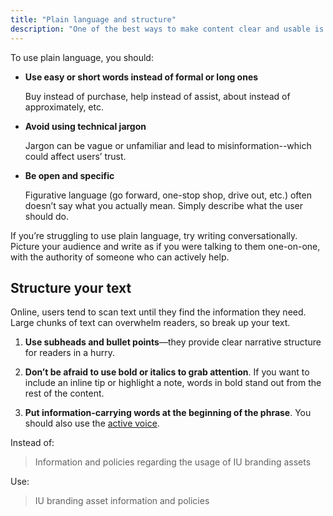 ```yaml
---
title: "Plain language and structure"
description: "One of the best ways to make content clear and usable is to use plain language. When we use words people understand, our content is more findable, accessible, and inclusive."
---
```

To use plain language, you should:

* **Use easy or short words instead of formal or long ones**

    Buy instead of purchase, help instead of assist, about instead of approximately, etc.

* **Avoid using technical jargon**

    Jargon can be vague or unfamiliar and lead to misinformation--which could affect users’ trust.

* **Be open and specific**

    Figurative language (go forward, one-stop shop, drive out, etc.) often doesn’t say what you actually mean. Simply describe what the user should do.

If you’re struggling to use plain language, try writing conversationally. Picture your audience and write as if you were talking to them one-on-one, with the authority of someone who can actively help.

## Structure your text

Online, users tend to scan text until they find the information they need. Large chunks of text can overwhelm readers, so break up your text.

1. **Use subheads and bullet points**—they provide clear narrative structure for readers in a hurry.

2. **Don’t be afraid to use bold or italics to grab attention**. If you want to include an inline tip or highlight a note, words in bold stand out from the rest of the content.

3. **Put information-carrying words at the beginning of the phrase**. You should also use the [active voice](/docs/microcopy/active-voice).

Instead of:

> Information and policies regarding the usage of IU branding assets

Use:

> IU branding asset information and policies
